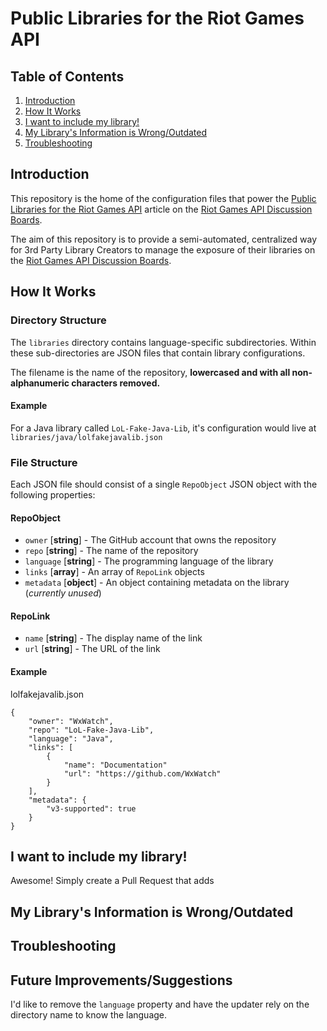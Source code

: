 # Public Libraries for the Riot Games API

## Table of Contents
1. [Introduction](#introduction)
2. [How It Works](#how-it-works)
2. [I want to include my library!](#i-want-to-include-my-library)
3. [My Library's Information is Wrong/Outdated](#my-librarys-information-is-wrongoutdated)
4. [Troubleshooting](#troubleshooting)

## Introduction
This repository is the home of the configuration files that power the [Public Libraries for the Riot Games API](https://discussion.developer.riotgames.com/articles/61/public-libraries-for-the-riot-games-api.html) article on the [Riot Games API Discussion Boards](https://discussion.developer.riotgames.com/index.html). 

The aim of this repository is to provide a semi-automated, centralized way for 3rd Party Library Creators to manage the exposure of their libraries on the [Riot Games API Discussion Boards](https://discussion.developer.riotgames.com/index.html).

## How It Works
### Directory Structure
The `libraries` directory contains language-specific subdirectories. Within these sub-directories are JSON files that contain library configurations. 

The filename is the name of the repository, **lowercased and with all non-alphanumeric characters removed.**

#### Example
For a Java library called `LoL-Fake-Java-Lib`, it's configuration would live at `libraries/java/lolfakejavalib.json`

### File Structure
Each JSON file should consist of a single `RepoObject` JSON object with the following properties:

#### RepoObject
- `owner` [**string**] - The GitHub account that owns the repository
- `repo` [**string**] - The name of the repository
- `language` [**string**] - The programming language of the library
- `links` [**array**] - An array of `RepoLink` objects
- `metadata` [**object**] - An object containing metadata on the library (*currently unused*)

#### RepoLink
- `name` [**string**] - The display name of the link
- `url` [**string**] - The URL of the link

#### Example
lolfakejavalib.json
```
{
    "owner": "WxWatch",
    "repo": "LoL-Fake-Java-Lib",
    "language": "Java",
    "links": [
        {
            "name": "Documentation"
            "url": "https://github.com/WxWatch"
        }
    ],
    "metadata": {
        "v3-supported": true
    }
}
```

## I want to include my library!
Awesome! Simply create a Pull Request that adds 

## My Library's Information is Wrong/Outdated

## Troubleshooting

## Future Improvements/Suggestions
I'd like to remove the `language` property and have the updater rely on the directory name to know the language.